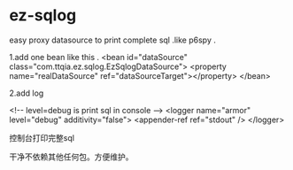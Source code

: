 # ez-sqlog
easy proxy datasource to print complete sql .like p6spy . 

1.add one bean like this .
&lt;bean id="dataSource"
		class="com.ttqia.ez.sqlog.EzSqlogDataSource"&gt;
		<property name="realDataSource" ref="dataSourceTarget"&gt;&lt;/property&gt;
&lt;/bean&gt;

 

2.add log 

&lt;!-- level=debug is print sql in console --&gt;
 &lt;logger name="armor" level="debug" additivity="false"&gt;
       &lt;appender-ref ref="stdout" /&gt;
&lt;/logger>


控制台打印完整sql

干净不依赖其他任何包。方便维护。

